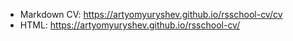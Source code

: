 - Markdown CV: https://artyomyuryshev.github.io/rsschool-cv/cv
- HTML: https://artyomyuryshev.github.io/rsschool-cv/
